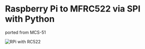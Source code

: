 Raspberry Pi to MFRC522 via SPI with Python
=========

ported from MCS-51

![RPi with RC522](https://github.com/qiaolun/rpi_rc522/raw/master/img/setup.jpg)

